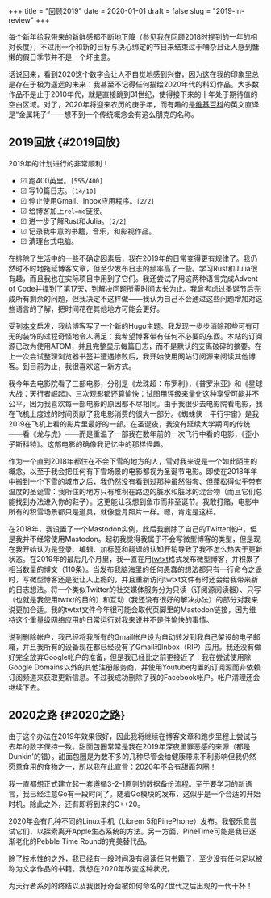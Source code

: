 +++
title = "回顾2019"
date = 2020-01-01
draft = false
slug = "2019-in-review"
+++

每个新年给我带来的新鲜感都不断地下降（参见我在回顾2018时提到的一年的相对长度），不过用一个和新的目标与决心绑定的节日来结束过于嘈杂且让人感到慵懒的假日季节并不是一个坏主意。

话说回来，看到2020这个数字会让人不自觉地感到兴奋，因为这在我的印象里总是存在于极为遥远的未来：我甚至不记得任何描绘2020年代的科幻作品。大多数作品不是止于2010年代，就是直接跳到31世纪，使得接下来的十年处于期待值的空白区域。对了，2020年将迎来农历的庚子年，而有趣的是[维基百科](https://en.m.wikipedia.org/wiki/2020)的英文直译是“金属耗子”——想不到一个传统概念会有这么朋克的名称。


## 2019回放 {#2019回放}

2019年的计划进行的非常顺利！

-   ☑ 跑400英里。<code>[555/400]</code>
-   ☑ 写10篇日志。<code>[14/10]</code>
-   ☑ 停止使用Gmail、Inbox应用程序。<code>[2/2]</code>
-   ☑ 给博客加上`rel=me`链接。
-   ☑ 进一步了解Rust和Julia。<code>[2/2]</code>
-   ☑ 记录我中意的书籍，音乐，和影视作品。
-   ☑ 清理台式电脑。

在排除了生活中的一些不确定因素后，我在2019年的日常变得更有规律了。我仍然时不时地拖延博客文章，但至少发布日志的频率高了一些。学习Rust和Julia很有趣，而且我也在实际项目中用到了它们。我还尝试了用这两种语言完成Advent of Code并撑到了第17天，到解决问题所需时间太长为止。我曾考虑过圣诞节后完成所有剩余的问题，但我决定不这样做——我认为自己不会通过这些问题增加对这些语言的了解，把时间花在其他地方可能会更好。

受到[本文](https://getkiss.org/blog/20191004a)启发，我给博客写了一个新的Hugo主题。我发现一步步消除那些可有可无的装饰的过程奇怪地令人满足：我希望博客带有任何不必要的东西。本站的订阅源已改为使用ATOM，并且完整显示每篇日志，而不是默认的支离破碎的摘要。在上一次尝试整理浏览器书签并遭遇惨败后，我开始使用网站订阅源来阅读其他博客。到目前为止，我很喜欢这一新方式。

我今年去电影院看了三部电影，分别是《龙珠超：布罗利》，《普罗米亚》和《星球大战：天行者崛起》。三次观影都还算愉快：试图用评级来量化这种享受可能并不公平，因为我喜欢每一部电影的原因都不尽相同。由于我很少去电影院看电影，我在飞机上度过的时间贡献了我电影消费的很大一部分。《蜘蛛侠：平行宇宙》是我2019在飞机上看的影片里最好的一部。在圣诞夜，我没有延续大学期间的传统——看《龙与虎》——而是重温了一部我在数年前的一次飞行中看的电影，《歪小子斯科特》。这部电影的确像我记忆中的那样怪趣。

作为一个直到2018年都住在不会下雪的地方的人，雪对我来说是一个如此陌生的概念，以至于我会把任何有下雪场景的电影都视为圣诞节电影。即使在2018年年中搬到一个下雪的城市之后，我仍然没有看到过那种虽然俗套、但蓬松得似乎带有温度的圣诞雪：我所住的地方只有堆积在路边的脏水和脏冰的混合物（而且它们总能找到办法进入你的鞋子）。这更能让我想到鱼市而非圣诞节。我敢打赌，电影中所有的积雪场景都只是道具，就像登月照片一样。嗯，肯定是这样。

在2018年，我设置了一个Mastodon实例，此后我删除了自己的Twitter帐户，但是我并不经常使用Mastodon。起初我觉得我属于不会写微型博客的类型，但是现在我开始认为是登录、编辑、加标签和翻译的认知开销导致了我不怎么热衷于更新状态。在2019年的最后几个月里，我一直在用[twtxt](https://twtxt.readthedocs.io/en/latest/)格式发布微型博客，并积累了相当数量的博文（110条）。当发布我脑海里的任何愚蠢的想法都只有一行命令之遥时，写微型博客还是挺让人上瘾的，并且重新访问twtxt文件有时还会给我带来新的日志想法。将一个类似Twitter的社交媒体服务分为只读（订阅源阅读器）、只写（也就是我使用twtxt的目的）和互动（我还没有很好的解决办法）的部分对我来说更加合适。我的twtxt文件今年很可能会取代页脚里的Mastodon链接，因为维持这个重量级网络应用的日常运行对我来说并不是件愉快的事情。

说到删除帐户，我已经将我所有的Gmail帐户设为自动转发到我自己架设的电子邮箱，并且我所有的设备现在都已经没有了Gmail和Inbox（RIP）应用。我还没有做好完全放弃Google帐户的准备，但是我已经比之前更接近了：我在尝试使用除Google Domains以外的其他注册服务商，并使用Youtube内置的订阅源而非依赖订阅频道来获取更新信息。不过我成功删除了我的Facebook帐户。帐户清理还会继续下去。


## 2020之路 {#2020之路}

由于这个办法在2019年效果很好，因此我将继续在博客文章和跑步里程上尝试与去年的数字保持一致。甜面包圈常常是我在2019年深夜里罪恶感的来源（都是Dunkin'的错）。甜面包圈是为数不多的几种尽管会给健康带来不利影响但我仍然愿意食用的食物之一，所以我在此宣言：2020年不会有甜面包圈！

我一直都想正式建立起一套遵循3-2-1原则的数据备份流程。至于要学习的新语言，我已经注意Go有一段时间了。随着Go模块的发布，这似乎是一个合适的开始时机。除此之外，还有即将到来的C++20。

2020年会有几种不同的Linux手机（Librem 5和PinePhone）发布。我很乐意尝试它们，以探索离开Apple生态系统的方法。另一方面，PineTime可能是我已逐渐老化的Pebble Time Round的完美替代品。

除了技术性的之外，我已经有一段时间没有阅读任何书籍了，至少没有任何足以被称为文学作品的书籍。我想在2020年改变这种状况。

为天行者系列的终结以及我很好奇会被如何命名的Z世代之后出现的一代干杯！
